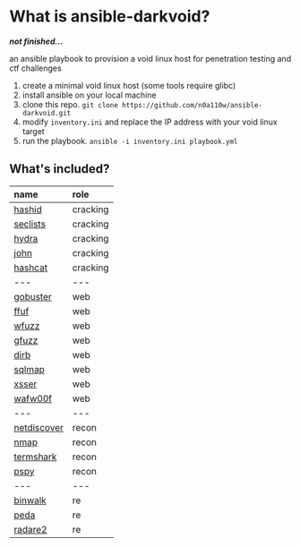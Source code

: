 # What is ansible-darkvoid? 

***not finished...***

an ansible playbook to provision a void linux host for penetration testing and ctf challenges

1. create a minimal void linux host (some tools require glibc) 
2. install ansible on your local machine
3. clone this repo. `git clone https://github.com/n0a110w/ansible-darkvoid.git`
4. modify `inventory.ini` and replace the IP address with your void linux target
5. run the playbook. `ansible -i inventory.ini playbook.yml`


## What's included? 
|name|role|
|:---|:---|
|[hashid](https://github.com/psypanda/hashID)|cracking|
|[seclists](https://github.com/danielmiessler/SecLists)|cracking|
|[hydra](https://github.com/vanhauser-thc/thc-hydra)|cracking|
|[john](https://www.openwall.com/john/)|cracking|
|[hashcat](https://hashcat.net/hashcat/)|cracking|
|---|---|
|[gobuster](https://github.com/OJ/gobuster)|web|
|[ffuf](https://github.com/ffuf/ffuf)|web|
|[wfuzz](https://github.com/xmendez/wfuzz)|web|
|[gfuzz](https://github.com/braaaax/gfuzz)|web|
|[dirb](http://dirb.sourceforge.net/)|web|
|[sqlmap](http://sqlmap.org/)|web|
|[xsser](https://github.com/epsylon/xsser)|web|
|[wafw00f](https://github.com/EnableSecurity/wafw00f)|web|
|---|---|
|[netdiscover](https://sourceforge.net/projects/netdiscover/)|recon|
|[nmap](https://nmap.org/)|recon|
|[termshark](https://github.com/gcla/termshark)|recon|
|[pspy](https://github.com/DominicBreuker/pspy)|recon|
|---|---|
|[binwalk](https://github.com/ReFirmLabs/binwalk)|re|
|[peda](https://github.com/longld/peda)|re|
|[radare2](https://github.com/radareorg/radare2)|re|


